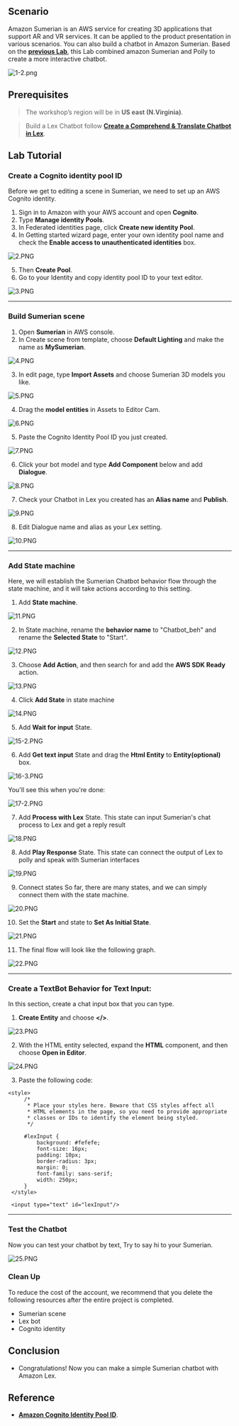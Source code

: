 ## Scenario
Amazon Sumerian is an AWS service for creating 3D applications that support AR and VR services. It can be applied to the product presentation in various scenarios. You can also build a chatbot in Amazon Sumerian. 
Based on the [**previous Lab**](https://github.com/JellalYu/Create-a-Comprehend-Translate-Chatbot-in-Lex), this Lab combined amazon Sumerian and Polly to create a more interactive chatbot.

![1-2.png](/Imgs/1-2.png) 


## Prerequisites
> The workshop’s region will be in **US east (N.Virginia)**.

> Build a Lex Chatbot follow [**Create a Comprehend & Translate Chatbot in Lex**](https://github.com/JellalYu/Create-a-Comprehend-Translate-Chatbot-in-Lex).


## Lab Tutorial

### Create a Cognito identity pool ID
Before we get to editing a scene in Sumerian, we need to set up an AWS Cognito identity.

1.    Sign in to Amazon with your AWS account and open **Cognito**.
2.    Type **Manage identity Pools**.
3.    In Federated identities page, click **Create new identity Pool**.
4.    In Getting started wizard page, enter your own identity pool name and check the **Enable access to unauthenticated identities** box.

![2.PNG](/Imgs/2.PNG) 

5.    Then **Create Pool**.
6. Go to your Identity and copy identity pool ID to your text editor.

![3.PNG](/Imgs/3.PNG)

---
### Build Sumerian scene
1. Open **Sumerian** in AWS console.
2. In Create scene from template, choose **Default Lighting** and make the name as **MySumerian**.

![4.PNG](/Imgs/4.PNG)

3. In edit page, type **Import Assets** and choose Sumerian 3D models you like. 

![5.PNG](/Imgs/5.PNG)

4. Drag the **model entities** in Assets to Editor Cam.

![6.PNG](/Imgs/6.PNG)

5. Paste the Cognito Identity Pool ID you just created. 

![7.PNG](/Imgs/7.PNG)

6. Click your bot model and type **Add Component** below and add **Dialogue**. 

![8.PNG](/Imgs/8.PNG)

7. Check your Chatbot in Lex you created has an **Alias name** and **Publish**. 

![9.PNG](/Imgs/9.PNG)

 8. Edit Dialogue name and alias as your Lex setting.
 
![10.PNG](/Imgs/10.PNG)

---
### Add State machine
Here, we will establish the Sumerian Chatbot behavior flow through the state machine, and it will take actions according to this setting.

1. Add **State machine**.

![11.PNG](/Imgs/11.PNG)

2. In State machine, rename the **behavior name** to "Chatbot_beh" and rename the **Selected State** to "Start".

![12.PNG](/Imgs/12.PNG)

3. Choose **Add Action**, and then search for and add the **AWS SDK Ready** action.

![13.PNG](/Imgs/13.PNG)

4. Click **Add State** in state machine

![14.PNG](/Imgs/14.PNG)


5. Add **Wait for input** State.

![15-2.PNG](/Imgs/15-2.PNG)

6. Add **Get text input** State and drag the **Html Entity** to **Entity(optional)** box.

![16-3.PNG](/Imgs/16-3.PNG)

You'll see this when you're done:

![17-2.PNG](/Imgs/17-2.PNG)

7. Add **Process with Lex** State.
This state can input Sumerian's chat process to Lex and get a reply result

![18.PNG](/Imgs/18.PNG)

8. Add **Play Response** State.
This state can connect the output of Lex to polly and speak with Sumerian interfaces

![19.PNG](/Imgs/19.PNG)

9. Connect states
So far, there are many states, and we can simply connect them with the state machine.

![20.PNG](/Imgs/20.PNG)

10. Set the **Start** and state to **Set As Initial State**.

![21.PNG](/Imgs/21.PNG)

11. The final flow will look like the following graph.

![22.PNG](/Imgs/22.PNG)

---
### Create a TextBot Behavior for Text Input:


In this section, create a chat input box that you can type.

1.  **Create Entity** and choose **</>**.

![23.PNG](/Imgs/23.PNG)


2.  With the HTML entity selected, expand the **HTML** component, and then choose **Open in Editor**.

![24.PNG](/Imgs/24.PNG)

3. Paste the following code:

```
<style>
     /*
      * Place your styles here. Beware that CSS styles affect all
      * HTML elements in the page, so you need to provide appropriate
      * classes or IDs to identify the element being styled.
      */

     #lexInput {
         background: #fefefe;
         font-size: 16px;
         padding: 10px;
         border-radius: 3px;
         margin: 0;
         font-family: sans-serif;
         width: 250px;
     }
 </style>

 <input type="text" id="lexInput"/>
```
---
### Test the Chatbot
Now you can test your chatbot by text, Try to say hi to your Sumerian.

![25.PNG](/Imgs/25.PNG)

### Clean Up
To reduce the cost of the account, we recommend that you delete the following resources after the entire project is completed.

* Sumerian scene
* Lex bot
* Cognito identity

## Conclusion
* Congratulations! Now you can make a simple Sumerian chatbot with Amazon Lex. 

## Reference
* [**Amazon Cognito Identity Pool ID**](https://docs.aws.amazon.com/cognito/latest/developerguide/tutorial-create-identity-pool.html).
